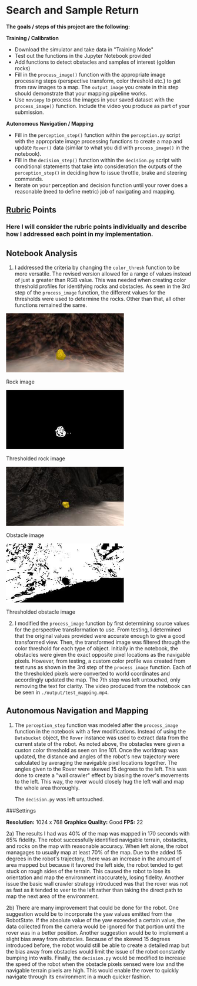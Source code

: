 # Search and Sample Return

**The goals / steps of this project are the following:**  

**Training / Calibration**  

* Download the simulator and take data in "Training Mode"
* Test out the functions in the Jupyter Notebook provided
* Add functions to detect obstacles and samples of interest (golden rocks)
* Fill in the `process_image()` function with the appropriate image processing steps (perspective transform, color threshold etc.) to get from raw images to a map.  The `output_image` you create in this step should demonstrate that your mapping pipeline works.
* Use `moviepy` to process the images in your saved dataset with the `process_image()` function.  Include the video you produce as part of your submission.

**Autonomous Navigation / Mapping**

* Fill in the `perception_step()` function within the `perception.py` script with the appropriate image processing functions to create a map and update `Rover()` data (similar to what you did with `process_image()` in the notebook).
* Fill in the `decision_step()` function within the `decision.py` script with conditional statements that take into consideration the outputs of the `perception_step()` in deciding how to issue throttle, brake and steering commands.
* Iterate on your perception and decision function until your rover does a reasonable (need to define metric) job of navigating and mapping.  

[//]: # (Image References)

[image1]: ./misc/rover_image.jpg
[image2]: ./misc/obstacle_image.jpg
[image3]: ./misc/obstacle_thresh.jpg
[image4]: ./misc/rock_image.jpg
[image5]: ./misc/rock_thresh.jpg

## [Rubric](https://review.udacity.com/#!/rubrics/916/view) Points
### Here I will consider the rubric points individually and describe how I addressed each point in my implementation.

## Notebook Analysis
1) I addressed the criteria by changing the `color_thresh` function to be more versatile. The revised version allowed for a range of values instead of just a greater than RGB value. This was needed when creating color threshold profiles for identifying rocks and obstacles. As seen in the 3rd step of the `process_image` function, the different values for the thresholds were used to determine the rocks. Other than that, all other functions remained the same.

![alt text][image4]

Rock image


![alt text][image5]

Thresholded rock image

![alt text][image2]

Obstacle image


![alt text][image3]

Thresholded obstacle image

2) I modified the `process_image` function by first determining source values for the perspective transformation to use. From testing, I  determined that the original values provided were accurate enough to give a good transformed view. Then, the transformed image was filtered through the color threshold for each type of object. Initially in the notebook, the obstacles were given the exact opposite pixel locations as the navigable pixels. However, from testing, a custom color profile was created from test runs as shown in the 3rd step of the `process_image` function. Each of the thresholded pixels were converted to world coordinates and accordingly updated the map. The 7th step was left untouched, only removing the text for clarity. The video produced from the notebook can be seen in `./output/test_mapping.mp4`.

## Autonomous Navigation and Mapping
1) The `perception_step` function was modeled after the `process_image` function in the notebook with a few modifications. Instead of using the `Databucket` object, the `Rover` instance was used to extract data from the current state of the robot. As noted above, the obstacles were given a custon color threshold as seen on line 101. Once the worldmap was updated, the distance and angles of the robot's new trajectory were calculated by averaging the navigable pixel locations together. The angles given to the Rover were skewed 15 degrees to the left. This was done to create a "wall crawler" effect by biasing the rover's movements to the left. This way, the rover would closely hug the left wall and map the whole area thoroughly.

    The `decision.py` was left untouched.

###Settings

**Resolution:** 1024 x 768
**Graphics Quality:** Good
**FPS:** 22

2a) The results I had was 40% of the map was mapped in 170 seconds with 65% fidelity. The robot successfully identified navigable terrain, obstacles, and rocks on the map with reasonable accuracy. When left alone, the robot managages to usually map at least 70% of the map. Due to the added 15 degrees in the robot's trajectory, there was an increase in the amount of area mapped but because it favored the left side, the robot tended to get stuck on rough sides of the terrain. This caused the robot to lose its orientation and map the environment inaccurately, losing fidelity. Another issue the basic wall crawler strategy introduced was that the rover was not as fast as it tended to veer to the left rather than taking the direct path to map the next area of the environment.

2b) There are many improvement that could be done for the robot. One suggestion would be to incorporate the yaw values emitted from the RobotState. If the absolute value of the yaw exceeded a certain value, the data collected from the camera would be ignored for that portion until the rover was in a better position. Another suggestion would be to implement a slight bias away from obstacles. Because of the skewed 15 degrees introduced before, the robot would still be able to create a detailed map but the bias away from obstacles would limit the issue of the robot constantly bumping into walls. Finally, the `decision.py` would be modified to increase the speed of the robot when the obstacle pixels sensed were low and the navigable terrain pixels are high. This would enable the rover to quickly navigate through its environment in a much quicker fashion.

